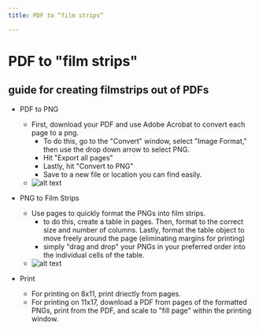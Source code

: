 ```yaml
---
title: PDF to “film strips”

---
```


# PDF to "film strips"

## guide for creating filmstrips out of PDFs

* PDF to PNG
    * First, download your PDF and use Adobe Acrobat to convert each page to a png. 
        * To do this, go to the "Convert" window, select "Image Format," then use the drop down arrow to select PNG. 
        * Hit "Export all pages"
        * Lastly, hit "Convert to PNG"
        * Save to a new file or location you can find easily.
    * ![alt text](https://files.slack.com/files-pri/T0HTW3H0V-F064JLDL725/video_to_gif__nov_3__2_..gif?pub_secret=01c8cdf759)

* PNG to Film Strips
    * Use pages to quickly format the PNGs into film strips. 
        * to do this, create a table in pages. Then, format to the correct size and number of columns. Lastly, format the table object to move freely around the page (eliminating margins for printing)
        * simply "drag and drop" your PNGs in your preferred order into the individual cells of the table.
    * ![alt text](https://files.slack.com/files-pri/T0HTW3H0V-F0643264B9B/ezgif.com-video-to-gif__1_.gif?pub_secret=64401a4693)

* Print
    * For printing on 8x11, print driectly from pages.
    * For printing on 11x17, download a PDF from pages of the formatted PNGs, print from the PDF, and scale to "fill page" within the printing window. 